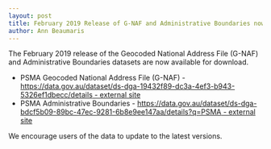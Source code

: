 ```yaml
---
layout: post
title: February 2019 Release of G-NAF and Administrative Boundaries now available
author: Ann Beaumaris
---
```


<p>The February 2019 release of the Geocoded National Address File (G-NAF) and Administrative Boundaries datasets are now available for download.</p>
<ul>
<li>PSMA Geocoded National Address File (G-NAF) - <a href="https://data.gov.au/dataset/ds-dga-19432f89-dc3a-4ef3-b943-5326ef1dbecc/details">https://data.gov.au/dataset/ds-dga-19432f89-dc3a-4ef3-b943-5326ef1dbecc/details<span class="sr-only"> - external site</span></a></li>
<li>PSMA Administrative Boundaries - <a href="https://data.gov.au/dataset/ds-dga-bdcf5b09-89bc-47ec-9281-6b8e9ee147aa/details?q=PSMA">https://data.gov.au/dataset/ds-dga-bdcf5b09-89bc-47ec-9281-6b8e9ee147aa/details?q=PSMA<span class="sr-only"> - external site</span></a></li>
</ul>
<p>We encourage users of the data to update to the latest versions.</p>
